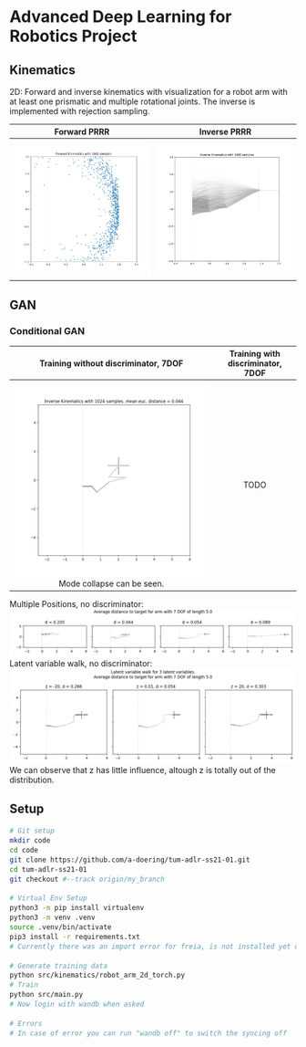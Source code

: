 # Advanced Deep Learning for Robotics Project

## Kinematics
2D: Forward and inverse kinematics with visualization for a robot arm with at least one prismatic and multiple rotational joints. The inverse is implemented with rejection sampling.



Forward PRRR           |  Inverse PRRR
:-------------------------:|:-------------------------:
![](img/forward.png)  |  ![](img/inverse.png)

## GAN
### Conditional GAN

Training without discriminator, 7DOF           |  Training with discriminator, 7DOF 
:-------------------------:|:-------------------------:
![](img/evaluate_no_disc.png) Mode collapse can be seen.  |  TODO

Multiple Positions, no discriminator:
![](img/evaluate_no_disc_multiple_pos.png)
Latent variable walk, no discriminator:
![](img/evaluate_no_disc_latent_walk.png) We can observe that z has little influence, altough z is totally out of the distribution.

## Setup

```sh
# Git setup
mkdir code
cd code
git clone https://github.com/a-doering/tum-adlr-ss21-01.git
cd tum-adlr-ss21-01
git checkout #--track origin/my_branch 

# Virtual Env Setup
python3 -m pip install virtualenv
python3 -m venv .venv
source .venv/bin/activate
pip3 install -r requirements.txt
# Currently there was an import error for freia, is not installed yet on remote, can remove with nano from requirements.txt for now

# Generate training data
python src/kinematics/robot_arm_2d_torch.py
# Train
python src/main.py
# Now login with wandb when asked

# Errors
# In case of error you can run "wandb off" to switch the syncing off
```
